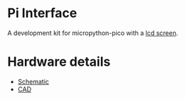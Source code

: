 # Pi Interface
A development kit for micropython-pico with a [lcd screen](https://github.com/makerbase-mks/MKS-MINI12864-V3).


# Hardware details
* [Schematic](https://github.com/Ninth2234/Pi_Interface/blob/main/Hardware/Pi%20Interface%20V1_0.step)
* [CAD](https://github.com/Ninth2234/Pi_Interface/blob/main/Hardware/Pi%20Interface%20V1_0.step)
